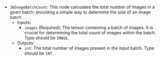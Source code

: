- `JWImageBatchCount`: This node calculates the total number of images in a given batch, providing a simple way to determine the size of an image batch.
    - Inputs:
        - `images` (Required): The tensor containing a batch of images. It is crucial for determining the total count of images within the batch. Type should be `IMAGE`.
    - Outputs:
        - `int`: The total number of images present in the input batch. Type should be `INT`.
